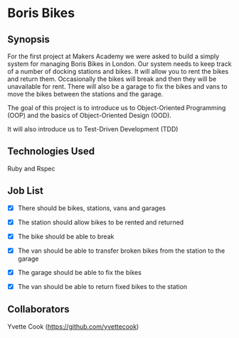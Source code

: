 Boris Bikes
=======================

## Synopsis

For the first project at Makers Academy we were asked to build a simply system for managing Boris Bikes in London.
Our system needs to keep track of a number of docking stations and bikes. It will allow you to rent the bikes and return them. Occasionally the bikes will break and then they will be unavailable for rent. There will also be a garage to fix the bikes and vans to move the bikes between the stations and the garage.

The goal of this project is to introduce us to Object-Oriented Programming (OOP) and the basics of Object-Oriented Design (OOD).

It will also introduce us to Test-Driven Development (TDD)

## Technologies Used

Ruby and Rspec

## Job List

- [x] There should be bikes, stations, vans and garages
- [x] The station should allow bikes to be rented and returned
- [x] The bike should be able to break
- [x] The van should be able to transfer broken bikes from the station to the garage
- [x] The garage should be able to fix the bikes
- [x] The van should be able to return fixed bikes to the station


## Collaborators

Yvette Cook (https://github.com/yvettecook)
